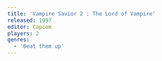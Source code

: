 ```yaml
---
title: 'Vampire Savior 2 : The Lord of Vampire'
released: 1997
editor: Capcom
players: 2
genres:
  - 'Beat them up'
---
```

